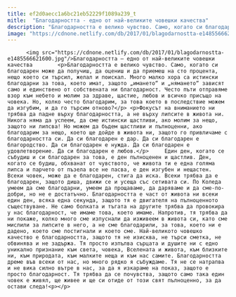 ```yaml
---
title: ef2d0aecc1a6bc21eb52229f1089a239_t
mitle:  "Благодарността - едно от най-великите човешки качества"
description: "Благодарността е велико чувство. Само, когато си благодарен може да получиш, да оцениш и да приемеш на сто процента, нещо което си търсил, желал и поискал. Много малко хора са истински благодарни за това, което имат, защото „имането“ и „нямането“ зависят само и единствено от собствената ни благодарност. Често пъти отправяме взор към небето и …"
image: "https://cdnone.netlify.com/db/2017/01/blagodarnostta-e1485566621600.jpg"
---
```


          <img src="https://cdnone.netlify.com/db/2017/01/blagodarnostta-e1485566621600.jpg"/>Благодарността – едно от най-великите човешки качества        <p>Благодарността е велико чувство. Само, когато си благодарен може да получиш, да оцениш и да приемеш на сто процента, нещо което си търсил, желал и поискал. Много малко хора са истински благодарни за това, което имат, защото „имането“ и „нямането“ зависят само и единствено от собствената ни благодарност. Често пъти отправяме взор към небето и молим за здраве, щастие, любов и всичко присъщо на човека. Но, колко често благодарим, за това което в последствие можем да изгубим, и да го търсим отново?</p> <p>Фокусът на вниманието ни трябва да падне върху благодарността, а не върху липсите в живота ни. Никога няма да успеем, да сме истински щастливи, ако молим за нещо, защото ни липсва! Но можем да бъдем щастливи и пълноценни, ако благодарим за нещо, което ще дойде в живота ни, защото го привличаме с благодарността си. Да си благодарен е дар. Да си благодарен е благородство. Да си благодарен е нужда. Да си благодарен е удовлетворение. Да си благодарен е любов.</p>     Един ден, когато се събудиш и си благодарен за това, е ден пълноценен и щастлив. Ден, когато се будиш, обхванат от чувството, че живота ти е една голяма липса и парчето от пъзела все не пасва, е ден изгубен и нещастен. Всеки човек, може да е благодарен, стига да иска. Всеки трябва да е благодарен, защото диша, движи се и усеща със сетивата си. По Коледа умеем да сме благодарни, умеем да прощаваме, да даряваме и да сме-по-добри, но не е достатъчно. Благодарността е част от живота ни всеки един ден, всяка една секунда, защото тя е двигателя на пълноценното съществуване. Не само болката и тъгата на другите трябва да провокира у нас благодарност, че имаме това, което имаме. Напротив, тя трябва да ни покаже, колко много сме изпуснали да изживеем в живота си, като сме мислили за липсите в него, а не сме благодарили, за това, което ни е дадено, което сме постигнали и което сме. Най-великото човешко качество е благодарността, защото тя не изисква, не търси сметка, не обвинява и не задържа. Тя просто изпълва сърцата и душите ни с едно уникално признание към света, човека, Вселената и живота, към близките ни, към природата, към малките неща и към нас самите. Благодарността дреме във всеки от нас, но много рядко я събуждаме. Тя не се натрапва и не вика силно вътре в нас, за да я изкараме на показ, защото е просто благодарност. Тя трябва да се почувства, защото само така един човек е живял, ще живее и ще си отиде от този свят пълноценно, за да остави следа!<p></p>        